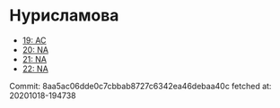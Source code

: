 # Нурисламова
- [19: AC](19.md)
- [20: NA](20.md)
- [21: NA](21.md)
- [22: NA](22.md)

Commit: 8aa5ac06dde0c7cbbab8727c6342ea46debaa40c
 fetched at: 20201018-194738
